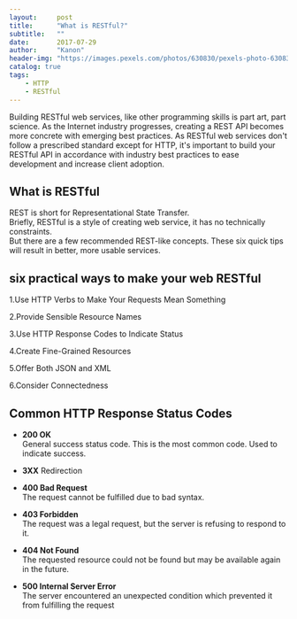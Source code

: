 ```yaml
---
layout:     post
title:      "What is RESTful?"
subtitle:   ""
date:       2017-07-29
author:     "Kanon"
header-img: "https://images.pexels.com/photos/630830/pexels-photo-630830.jpeg?w=1260&h=750&auto=compress&cs=tinysrgb"
catalog: true
tags:
    - HTTP
    - RESTful
---
```


Building RESTful web services, like other programming skills is part art, part science. As the Internet industry progresses, creating a REST API becomes more concrete with emerging best practices. As RESTful web services don't follow a prescribed standard except for HTTP, it's important to build your RESTful API in accordance with industry best practices to ease development and increase client adoption.

## What is RESTful
REST is short for Representational State Transfer.   
Briefly, RESTful is a style of creating web service, it has no technically constraints.  
But there  are a few recommended REST-like concepts. These six quick tips will result in better, more usable services.

## six practical ways to make your web RESTful
1.Use HTTP Verbs to Make Your Requests Mean Something

2.Provide Sensible Resource Names

3.Use HTTP Response Codes to Indicate Status

4.Create Fine-Grained Resources

5.Offer Both JSON and XML

6.Consider Connectedness


## Common HTTP Response Status Codes
- **200 OK**<br>
General success status code. This is the most common code. Used to indicate success.

- **3XX**
Redirection

- **400 Bad Request**<br>
The request cannot be fulfilled due to bad syntax.

- **403 Forbidden**<br>
The request was a legal request, but the server is refusing to respond to it. 

- **404 Not Found**<br>
The requested resource could not be found but may be available again in the future. 

- **500 Internal Server Error**<br>
The server encountered an unexpected condition which prevented it from fulfilling the request
